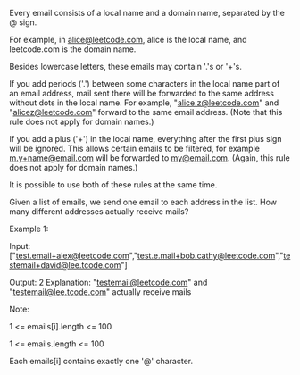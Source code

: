 Every email consists of a local name and a domain name, separated by the @ sign.

For example, in alice@leetcode.com, alice is the local name, and leetcode.com is the domain name.

Besides lowercase letters, these emails may contain '.'s or '+'s.

If you add periods ('.') between some characters in the local name part of an email address, mail sent there will be forwarded to the same address without dots in the local name.  For example, "alice.z@leetcode.com" and "alicez@leetcode.com" forward to the same email address.  (Note that this rule does not apply for domain names.)

If you add a plus ('+') in the local name, everything after the first plus sign will be ignored. This allows certain emails to be filtered, for example m.y+name@email.com will be forwarded to my@email.com.  (Again, this rule does not apply for domain names.)

It is possible to use both of these rules at the same time.

Given a list of emails, we send one email to each address in the list.  How many different addresses actually receive mails?



Example 1:

Input: ["test.email+alex@leetcode.com","test.e.mail+bob.cathy@leetcode.com","testemail+david@lee.tcode.com"]

Output: 2
Explanation: "testemail@leetcode.com" and "testemail@lee.tcode.com" actually receive mails


Note:

1 <= emails[i].length <= 100

1 <= emails.length <= 100

Each emails[i] contains exactly one '@' character.
